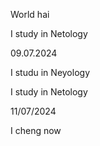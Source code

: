 World hai

I study in Netology

09.07.2024

I studu in Neyology

I study in Netology

11/07/2024

I cheng now